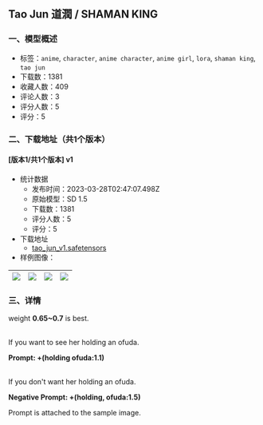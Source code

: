 ## Tao Jun  道潤 / SHAMAN KING
### 一、模型概述

- 标签：`anime`, `character`, `anime character`, `anime girl`, `lora`, `shaman king`, `tao jun`
- 下载数：1381
- 收藏人数：409
- 评论人数：3
- 评分人数：5
- 评分：5

### 二、下载地址（共1个版本）

#### [版本1/共1个版本] v1

- 统计数据
  - 发布时间：2023-03-28T02:47:07.498Z
  - 原始模型：SD 1.5
  - 下载数：1381
  - 评分人数：5
  - 评分：5
- 下载地址
  - [tao_jun_v1.safetensors](https://civitai.com/api/download/models/24761)
- 样例图像：

| <img src="https://image.civitai.com/xG1nkqKTMzGDvpLrqFT7WA/bac3f5ab-7b60-4669-4fce-34c0f3b6e400/width=450/270291.jpeg" /> | <img src="https://image.civitai.com/xG1nkqKTMzGDvpLrqFT7WA/743a56f0-b66a-41ea-d548-b7184b8ca800/width=450/270301.jpeg" /> | <img src="https://image.civitai.com/xG1nkqKTMzGDvpLrqFT7WA/56f595af-c29e-4a71-263d-22819a557200/width=450/270300.jpeg" /> | <img src="https://image.civitai.com/xG1nkqKTMzGDvpLrqFT7WA/112685b9-9a2e-4a4b-4a8f-58f7d4010000/width=450/270299.jpeg" /> |
| ---- | ---- | ---- | ---- |


### 三、详情
<p>weight <strong>0.65~0.7</strong> is best.<br /><br /></p><p>If you want to see her holding an ofuda.</p><p><strong>Prompt: +(holding ofuda:1.1)</strong><br /><br /></p><p>If you don't want her holding an ofuda.</p><p><strong>Negative Prompt: +(holding, ofuda:1.5)</strong><br /></p><p>Prompt is attached to the sample image.</p>